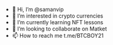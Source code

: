 - 👋 Hi, I’m @samanvip
- 👀 I’m interested in crypto currencies 
- 🌱 I’m currently learning NFT lessons 
- 💞️ I’m looking to collaborate on Matket
- 📫 How to reach me t.me/BTCBOY21

<!---
samanvip/samanvip is a ✨ special ✨ repository because its `README.md` (this file) appears on your GitHub profile.
You can click the Preview link to take a look at your changes.
--->
